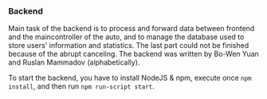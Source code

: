 ### Backend

Main task of the backend is to process and forward data between frontend and the maincontroller of the auto, and to manage the database used to store users' information and statistics. The last part could not be finished because of the abrupt canceling. The backend was written by Bo-Wen Yuan and Ruslan Mammadov (alphabetically).

To start the backend, you have to install NodeJS & npm, execute once `npm install`, and then run `npm run-script start`.

